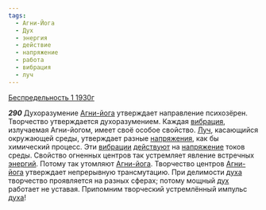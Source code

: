 ```yaml
---
tags:
  - Агни-Йога
  - Дух
  - энергия
  - действие
  - напряжение
  - работа
  - вибрация
  - луч
---
```


[Беспредельность 1 1930г](/agni/1930)

___290___
Духоразумение [Агни-йога](/tag/#Агни-Йога) утверждает направление психозёрен. Творчество утверждается духоразумением. Каждая [вибрация](/tag/#вибрация), излучаемая Агни-йогом, имеет своё особое свойство. [Луч](/tag/#луч), касающийся окружающей среды, утверждает разные [напряжения](/tag/#[напряжение](/tag/#напряжение)), как бы химический процесс. Эти [вибрации](/tag/#вибрация) [действуют](/tag/#действие) на [напряжение](/tag/#напряжение) токов среды. Свойство огненных центров так устремляет явление встречных [энергий](/tag/#энергия). Потому так утомляют [Агни-йога](/tag/#Агни-Йога). Творчество центров [Агни-йога](/tag/#Агни-Йога) утверждает непрерывную трансмутацию. При делимости [духа](/tag/#Дух) творчество проявляется на разных сферах; потому мощный [дух](/tag/#Дух) работает не уставая. Припомним творческий устремлённый импульс [духа](/tag/#Дух)!